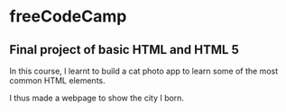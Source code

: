 # freeCodeCamp
## Final project of basic HTML and HTML 5

In this course, I learnt to build a cat photo app to learn some of the most common HTML elements.

I thus made a webpage to show the city I born.